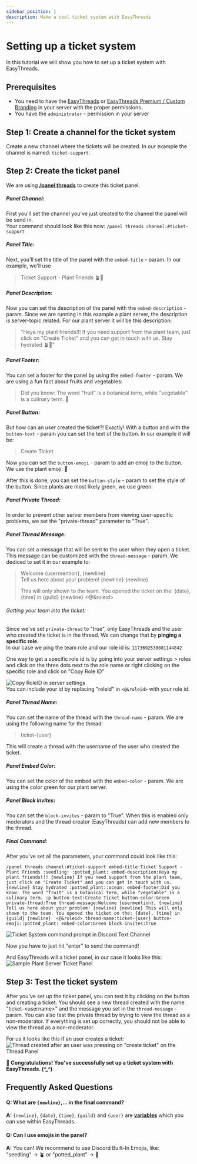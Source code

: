 ```yaml
---
sidebar_position: 1
description: Make a cool ticket system with EasyThreads
---
```


# Setting up a ticket system

In this tutorial we will show you how to set up a ticket system with EasyThreads.
## Prerequisites
- You need to have the [EasyThreads](https://ezsys.link/threads) or [EasyThreads Premium / Custom Branding](https://ezsys.link/premium) in your server with the proper permissions.
- You have the `administrator` - permission in your server
## Step 1: Create a channel for the ticket system
Create a new channel where the tickets will be created. In our example the channel is named: `ticket-support`.
## Step 2: Create the ticket panel
We are using **[/panel threads](/docs/easythreads/panels/panel)** to create this ticket panel.
##### Panel Channel:
First you'll set the channel you've just created to the channel the panel will be send in.  
Your command should look like this now:
```/panel threads channel:#ticket-support```  

##### Panel Title:
Next, you'll set the title of the panel with the `embed-title` - param. In our example, we'll use 
> Ticket Support - Plant Friends 🪴🌱 

##### Panel Description:
Now you can set the description of the panel with the `embed-description` - param. Since we are running in this example a plant server, the description is server-topic related. For our plant server it will be this description:
> "Heya my plant friends!!!
If you need support from the plant team, just click on "Create Ticket" and you can get in touch with us.
Stay hydrated 🪴🌊"

##### Panel Footer:
You can set a footer for the panel by using the `embed-footer` - param. We are using a fun fact about fruits and vegetables:
> Did you know: The word "fruit" is a botanical term, while "vegetable" is a culinary term. 🌱

##### Panel Button:
But how can an user created the ticket?! Exactly! With a button and with the `button-text` - param you can set the text of the button. In our example it will be:
> Create Ticket  

Now you can set the `button-emoji` - param to add an emoji to the button. We use the plant emoji: 🌱

After this is done, you can set the `button-style` - param to set the style of the button. Since plants are most likely green, we use green.

##### Panel Private Thread:
In order to prevent other server members from viewing user-specific problems, we set the "private-thread" parameter to "True".

##### Panel Thread Message:
You can set a message that will be sent to the user when they open a ticket. This message can be customized with the `thread-message` - param. We dediced to set it in our example to:  
> Welcome \{usermention}, \{newline}   
Tell us here about your problem! \{newline} \{newline}  
> 
> This will only shown to the team.
You opened the ticket on the: \{date}, \{time} in \{guild} 
> \{newline}  \<@&roleid\>
###### Getting your team into the ticket:
Since we've set `private-thread` to "true", only EasyThreads and the user who created the ticket is in the thread. We can change that by **pinging a specific role**.  
In our case we ping the team role and our role id is: `1173692530081144842`

One way to get a specific role id is by going into your server settings > roles and click on the three dots next to the role name or right clicking on the specific role and click on "Copy Role ID"

![Copy RoleID in server settings](../../../static/img/BestPractices/TicketSystem/copy_roleid.png)  
You can include your id by replacing "roleid" in `<@&roleid>` with your role id.

##### Panel Thread Name:
You can set the name of the thread with the `thread-name` - param. We are using the following name for the thread:
> ticket-\{user}  

This will create a thread with the username of the user who created the ticket.

##### Panel Embed Color:
You can set the color of the embed with the `embed-color` - param. We are using the color green for our plant server.

##### Panel Block Invites:
You can set the `block-invites` - param to "True". When this is enabled only moderators and the thread creator (EasyThreads) can add new members to the thread.

##### Final Command:
After you've set all the parameters, your command could look like this:
```
/panel threads channel:#ticket-support embed-title:Ticket Support - Plant Friends :seedling: :potted_plant: embed-description:Heya my plant friends!!! {newline} If you need support from the plant team, just click on "Create Ticket" and you can get in touch with us. {newline} Stay hydrated :potted_plant::ocean: embed-footer:Did you know: The word "fruit" is a botanical term, while "vegetable" is a culinary term. :p button-text:Create Ticket button-color:Green private-thread:True thread-message:Welcome {usermention}, {newline} Tell us here about your problem! {newline} {newline} This will only shown to the team. You opened the ticket on the: {date}, {time} in {guild} {newline}  <@&roleid> thread-name:ticket-{user} button-emoji::potted_plant: embed-color:Green block-invites:True
```
![Ticket System command prompt in Discord Text Channel](../../../static/img/BestPractices/TicketSystem/command_prompt.png)

Now you have to just hit "enter" to send the command!

And EasyThreads will a ticket panel, in our case it looks like this:
![Sample Plant Server Ticket Panel](../../../static/img/BestPractices/TicketSystem/thread_panel.png)

## Step 3: Test the ticket system
After you've set up the ticket panel, you can test it by clicking on the button and creating a ticket.
You should see a new thread created with the name "ticket-\<username\>" and the message you
set in the `thread-message` - param.
You can also test the private thread by trying to view the thread as a non-moderator.
If everything is set up correctly, you should not be able to view the thread as a non-moderator.

For us it looks like this if an user creates a ticket:
![Thread created after an user was pressing on "create ticket" on the Thread Panel](../../../static/img/BestPractices/TicketSystem/thread_created.png)

**🎉 Congratulations! You've successfully set up a ticket system with EasyThreads. (*^_^*)**

## Frequently Asked Questions
#### Q: What are `{newline}`,... in the final command?  
**A:** `{newline}`, `{date}`, `{time}`, `{guild}` and `{user}` are **[variables](/docs/general/help#variables)** which you can use within EasyThreads.

#### Q: Can I use emojis in the panel?
**A:** You can! We recommend to use Discord Built-In Emojis, like:  
"seedling" -> 🪴 or  "potted_plant" -> 🌱 